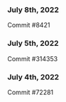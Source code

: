 ### July 8th, 2022

Commit #8421

### July 5th, 2022

Commit #314353


### July 4th, 2022

Commit #72281
